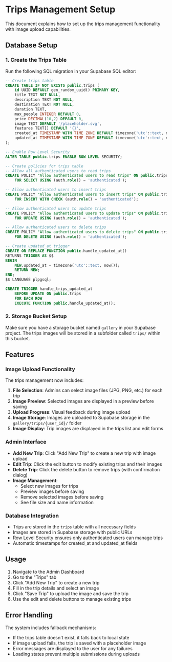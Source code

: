# Trips Management Setup

This document explains how to set up the trips management functionality with image upload capabilities.

## Database Setup

### 1. Create the Trips Table

Run the following SQL migration in your Supabase SQL editor:

```sql
-- Create trips table
CREATE TABLE IF NOT EXISTS public.trips (
    id UUID DEFAULT gen_random_uuid() PRIMARY KEY,
    title TEXT NOT NULL,
    description TEXT NOT NULL,
    destination TEXT NOT NULL,
    duration TEXT,
    max_people INTEGER DEFAULT 0,
    price DECIMAL(10,2) DEFAULT 0,
    image TEXT DEFAULT '/placeholder.svg',
    features TEXT[] DEFAULT '{}',
    created_at TIMESTAMP WITH TIME ZONE DEFAULT timezone('utc'::text, now()) NOT NULL,
    updated_at TIMESTAMP WITH TIME ZONE DEFAULT timezone('utc'::text, now()) NOT NULL
);

-- Enable Row Level Security
ALTER TABLE public.trips ENABLE ROW LEVEL SECURITY;

-- Create policies for trips table
-- Allow all authenticated users to read trips
CREATE POLICY "Allow authenticated users to read trips" ON public.trips
    FOR SELECT USING (auth.role() = 'authenticated');

-- Allow authenticated users to insert trips
CREATE POLICY "Allow authenticated users to insert trips" ON public.trips
    FOR INSERT WITH CHECK (auth.role() = 'authenticated');

-- Allow authenticated users to update trips
CREATE POLICY "Allow authenticated users to update trips" ON public.trips
    FOR UPDATE USING (auth.role() = 'authenticated');

-- Allow authenticated users to delete trips
CREATE POLICY "Allow authenticated users to delete trips" ON public.trips
    FOR DELETE USING (auth.role() = 'authenticated');

-- Create updated_at trigger
CREATE OR REPLACE FUNCTION public.handle_updated_at()
RETURNS TRIGGER AS $$
BEGIN
    NEW.updated_at = timezone('utc'::text, now());
    RETURN NEW;
END;
$$ LANGUAGE plpgsql;

CREATE TRIGGER handle_trips_updated_at
    BEFORE UPDATE ON public.trips
    FOR EACH ROW
    EXECUTE FUNCTION public.handle_updated_at();
```

### 2. Storage Bucket Setup

Make sure you have a storage bucket named `gallery` in your Supabase project. The trips images will be stored in a subfolder called `trips/` within this bucket.

## Features

### Image Upload Functionality

The trips management now includes:

1. **File Selection**: Admins can select image files (JPG, PNG, etc.) for each trip
2. **Image Preview**: Selected images are displayed in a preview before saving
3. **Upload Progress**: Visual feedback during image upload
4. **Image Storage**: Images are uploaded to Supabase storage in the `gallery/trips/{user_id}/` folder
5. **Image Display**: Trip images are displayed in the trips list and edit forms

### Admin Interface

- **Add New Trip**: Click "Add New Trip" to create a new trip with image upload
- **Edit Trip**: Click the edit button to modify existing trips and their images
- **Delete Trip**: Click the delete button to remove trips (with confirmation dialog)
- **Image Management**: 
  - Select new images for trips
  - Preview images before saving
  - Remove selected images before saving
  - See file size and name information

### Database Integration

- Trips are stored in the `trips` table with all necessary fields
- Images are stored in Supabase storage with public URLs
- Row Level Security ensures only authenticated users can manage trips
- Automatic timestamps for created_at and updated_at fields

## Usage

1. Navigate to the Admin Dashboard
2. Go to the "Trips" tab
3. Click "Add New Trip" to create a new trip
4. Fill in the trip details and select an image
5. Click "Save Trip" to upload the image and save the trip
6. Use the edit and delete buttons to manage existing trips

## Error Handling

The system includes fallback mechanisms:
- If the trips table doesn't exist, it falls back to local state
- If image upload fails, the trip is saved with a placeholder image
- Error messages are displayed to the user for any failures
- Loading states prevent multiple submissions during uploads 